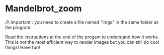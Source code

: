 # Mandelbrot_zoom

/!\ Important : you need to create a file named "Imgs" in the same folder as the program.

Read the instructions at the end of the progam to understand how it works.
This is not the most efficient way to render images but you can still do cool things!
Have fun!
